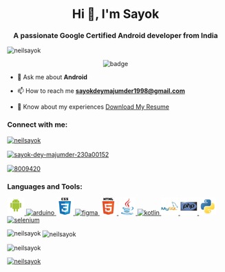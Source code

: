 <h1 align="center">Hi 👋, I'm Sayok</h1>
<h3 align="center">A passionate Google Certified Android developer from India</h3>

<p align="left"> <img src="https://komarev.com/ghpvc/?username=neilsayok&label=Profile%20views&color=0e75b6&style=flat" alt="neilsayok" /> </p>

<p align="center"> <img src="https://api.accredible.com/v1/frontend/credential_website_embed_image/badge/45476008" alt="badge" /> </p>



- 💬 Ask me about **Android**

- 📫 How to reach me **sayokdeymajumder1998@gmail.com**

- 📄 Know about my experiences [Download My Resume](https://docs.google.com/document/d/1iCpE7Fr72y9SwoZuKQqOVyEZg2MeREgoiKpEJ3BkN0Q/edit)

<h3 align="left">Connect with me:</h3>
<p align="left">
<a href="https://codepen.io/neilsayok" target="blank"><img align="center" src="https://raw.githubusercontent.com/rahuldkjain/github-profile-readme-generator/master/src/images/icons/Social/codepen.svg" alt="neilsayok" height="30" width="40" /></a>

<a href="https://linkedin.com/in/sayok-dey-majumder-230a00152" target="blank"><img align="center" src="https://raw.githubusercontent.com/rahuldkjain/github-profile-readme-generator/master/src/images/icons/Social/linked-in-alt.svg" alt="sayok-dey-majumder-230a00152" height="30" width="40" /></a>

<a href="https://stackoverflow.com/users/8009420" target="blank"><img align="center" src="https://raw.githubusercontent.com/rahuldkjain/github-profile-readme-generator/master/src/images/icons/Social/stack-overflow.svg" alt="8009420" height="30" width="40" /></a>

</p>

<h3 align="left">Languages and Tools:</h3>
<p align="left"> <a href="https://developer.android.com" target="_blank" rel="noreferrer"> <img src="https://raw.githubusercontent.com/devicons/devicon/master/icons/android/android-original-wordmark.svg" alt="android" width="40" height="40"/> </a> <a href="https://www.arduino.cc/" target="_blank" rel="noreferrer"> <img src="https://cdn.worldvectorlogo.com/logos/arduino-1.svg" alt="arduino" width="40" height="40"/> </a> <a href="https://www.w3schools.com/css/" target="_blank" rel="noreferrer"> <img src="https://raw.githubusercontent.com/devicons/devicon/master/icons/css3/css3-original-wordmark.svg" alt="css3" width="40" height="40"/> </a> <a href="https://www.figma.com/" target="_blank" rel="noreferrer"> <img src="https://www.vectorlogo.zone/logos/figma/figma-icon.svg" alt="figma" width="40" height="40"/> </a> <a href="https://www.w3.org/html/" target="_blank" rel="noreferrer"> <img src="https://raw.githubusercontent.com/devicons/devicon/master/icons/html5/html5-original-wordmark.svg" alt="html5" width="40" height="40"/> </a> <a href="https://www.java.com" target="_blank" rel="noreferrer"> <img src="https://raw.githubusercontent.com/devicons/devicon/master/icons/java/java-original.svg" alt="java" width="40" height="40"/> </a> <a href="https://kotlinlang.org" target="_blank" rel="noreferrer"> <img src="https://www.vectorlogo.zone/logos/kotlinlang/kotlinlang-icon.svg" alt="kotlin" width="40" height="40"/> </a> <a href="https://www.mysql.com/" target="_blank" rel="noreferrer"> <img src="https://raw.githubusercontent.com/devicons/devicon/master/icons/mysql/mysql-original-wordmark.svg" alt="mysql" width="40" height="40"/> </a> <a href="https://www.php.net" target="_blank" rel="noreferrer"> <img src="https://raw.githubusercontent.com/devicons/devicon/master/icons/php/php-original.svg" alt="php" width="40" height="40"/> </a> <a href="https://www.python.org" target="_blank" rel="noreferrer"> <img src="https://raw.githubusercontent.com/devicons/devicon/master/icons/python/python-original.svg" alt="python" width="40" height="40"/> </a> <a href="https://www.selenium.dev" target="_blank" rel="noreferrer"> <img src="https://raw.githubusercontent.com/detain/svg-logos/780f25886640cef088af994181646db2f6b1a3f8/svg/selenium-logo.svg" alt="selenium" width="40" height="40"/> </a> </p>

<p><img align="left" src="https://github-readme-stats.vercel.app/api/top-langs?username=neilsayok&show_icons=true&locale=en&layout=compact" alt="neilsayok" /></p>

<p>&nbsp;<img align="center" src="https://github-readme-stats.vercel.app/api?username=neilsayok&show_icons=true&locale=en" alt="neilsayok" /></p>

<p><img align="center" src="https://github-readme-streak-stats.herokuapp.com/?user=neilsayok&" alt="neilsayok" /></p>

<p align="left"> <a href="https://github.com/ryo-ma/github
-profile-trophy"><img src="https://github-profile-trophy.vercel.app/?username=neilsayok" alt="neilsayok" /></a> </p>